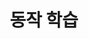 ---
layout: default
title: 동작 학습
nav_order: 9
permalink: /docs/assemblies/motion_studies
has_children: true
parent: 조립품
---